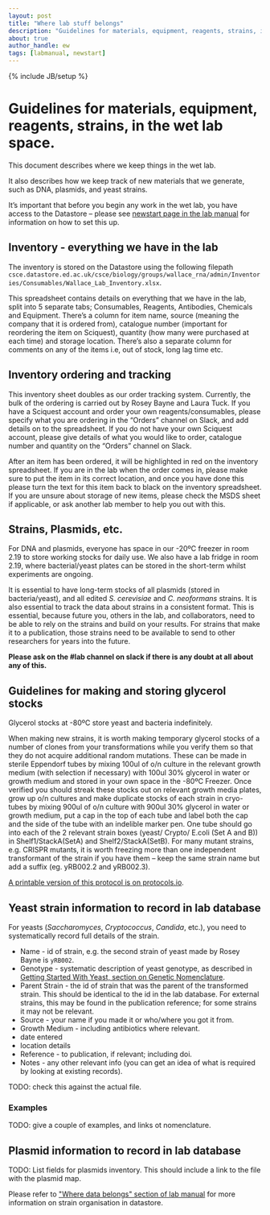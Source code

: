 ```yaml
---
layout: post
title: "Where lab stuff belongs"
description: "Guidelines for materials, equipment, reagents, strains, in the wet lab space."
about: true
author_handle: ew
tags: [labmanual, newstart]
---
```

{% include JB/setup %}

# Guidelines for materials, equipment, reagents, strains, in the wet lab space.

This document describes where we keep things in the wet lab.

It also describes how we keep track of new materials that we generate, such as DNA, plasmids, and yeast strains.

It’s important that before you begin any work in the wet lab, you have access to the Datastore – please see [newstart page in the lab manual](newstart) for information on how to set this up.

## Inventory - everything we have in the lab

The inventory is stored on the Datastore using the following filepath
`csce.datastore.ed.ac.uk/csce/biology/groups/wallace_rna/admin/Inventories/Consumables/Wallace_Lab_Inventory.xlsx`.

This spreadsheet contains details on everything that we have in the lab, split into 5 separate tabs; Consumables, Reagents, Antibodies, Chemicals and Equipment. There’s a column for item name, source (meaning the company that it is ordered from), catalogue number (important for reordering the item on Sciquest), quantity (how many were purchased at each time) and storage location. There’s also a separate column for comments on any of the items i.e, out of stock, long lag time etc. 

## Inventory ordering and tracking

This inventory sheet doubles as our order tracking system. Currently, the bulk of the ordering is carried out by Rosey Bayne and Laura Tuck. If you have a Sciquest account and order your own reagents/consumables, please specify what you are ordering in the “Orders” channel on Slack, and add details on to the spreadsheet. If you do not have your own Sciquest account, please give details of what you would like to order, catalogue number and quantity on the “Orders” channel on Slack.

After an item has been ordered, it will be highlighted in red on the inventory spreadsheet. If you are in the lab when the order comes in, please make sure to put the item in its correct location, and once you have done this please turn the text for this item back to black on the inventory spreadsheet. If you are unsure about storage of new items, please check the MSDS sheet if applicable, or ask another lab member to help you out with this. 

## Strains, Plasmids, etc.

For DNA and plasmids, everyone has space in our -20ºC freezer in room 2.19 to store working stocks for daily use. We also have a lab fridge in room 2.19, where bacterial/yeast plates can be stored in the short-term whilst experiments are ongoing. 

It is essential to have long-term stocks of all plasmids (stored in bacteria/yeast), and all edited _S. cerevisiae_ and _C. neoformans_ strains. 
It is also essential to track the data about strains in a consistent format.
This is essential, because future you, others in the lab, and collaborators, need to be able to rely on the strains and build on your results.
For strains that make it to a publication, those strains need to be available to send to other researchers for years into the future.

**Please ask on the #lab channel on slack if there is any doubt at all about any of this.**


## Guidelines for making and storing glycerol stocks

Glycerol stocks at -80ºC store yeast and bacteria indefinitely.

When making new strains, it is worth making temporary glycerol stocks of a number of clones from your transformations while you verify them so that they do not acquire additional random mutations. These can be made in sterile Eppendorf tubes by mixing 100ul of o/n culture in the relevant growth medium (with selection if necessary) with 100ul 30% glycerol in water or growth medium and stored in your own space in the -80ºC Freezer.
Once verified you should streak these stocks out on relevant growth media plates, grow up o/n cultures and make duplicate stocks of each strain in cryo-tubes by mixing 900ul of o/n culture with 900ul 30% glycerol in water or growth medium, put a cap in the top of each tube and label both the cap and the side of the tube with an indelible marker pen. 
One tube should go into each of the 2 relevant strain boxes (yeast/ Crypto/ E.coli (Set A and B)) in Shelf1/StackA(SetA) and Shelf2/StackA(SetB). 
For many mutant strains, e.g. CRISPR mutants, it is worth freezing more than one independent transformant of the strain if you have them – keep the same strain name but add a suffix (eg. yRB002.2 and yRB002.3).

[A printable version of this protocol is on protocols.io](https://www.protocols.io/view/storing-glycerol-stocks-bpkwmkxe).

## Yeast strain information to record in lab database

For yeasts (*Saccharomyces*, *Cryptococcus*, *Candida*, etc.), you need to systematically record full details of the strain.

* Name - id of strain, e.g. the second strain of yeast made by Rosey Bayne is `yRB002`.
* Genotype - systematic description of yeast genotype, as described in [Getting Started With Yeast, section on Genetic Nomenclature](https://www.sciencedirect.com/science/article/pii/S007668790250954X).
* Parent Strain - the id of strain that was the parent of the transformed strain. This should be identical to the id in the lab database. For external strains, this may be found in the publication reference; for some strains it may not be relevant.
* Source - your name if you made it or who/where you got it from.
* Growth Medium - including antibiotics where relevant.
* date entered
* location details
* Reference - to publication, if relevant; including doi.
* Notes - any other relevant info (you can get an idea of what is required by looking at existing records).

TODO: check this against the actual file.

### Examples

TODO: give a couple of examples, and links ot nomenclature.


## Plasmid information to record in lab database

TODO: List fields for plasmids inventory.
This should include a link to the file with the plasmid map.


Please refer to ["Where data belongs" section of lab manual](where-data-belongs) for more information on strain organisation in datastore.